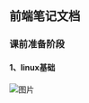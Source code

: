 ## 前端笔记文档

### 课前准备阶段

#### 1、linux基础

![图片](https://github.com/xiaoliuing/study-notes/blob/master/imgs/test.jpeg?raw=true)

